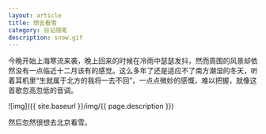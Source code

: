 ```yaml
---
layout: article
title: 想去看雪
category: 日记随笔
description: snow.gif
---
```

今晚开始上海寒流来袭，晚上回来的时候在冷雨中瑟瑟发抖，然而周围的风景却依然没有一点临近十二月该有的感觉。<!--more-->这么多年了还是适应不了南方潮湿的冬天，听着耳机里“生就属于北方的我将一去不回”，一点点微妙的感慨，难以把握，就像这首歌忽高忽低的音调。


![img]({{ site.baseurl }}/img/{{ page.description }})

然后忽然很想去北京看雪。
